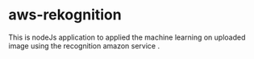 # aws-rekognition
This is nodeJs application to applied the machine learning on uploaded image using the recognition amazon service .
